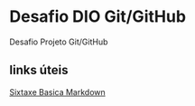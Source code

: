 # Desafio DIO Git/GitHub
Desafio Projeto Git/GitHub

## links úteis
[Sixtaxe Basica Markdown](https://www.markdownguide.org/basic-syntax/)
